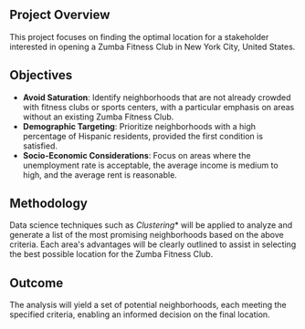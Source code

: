 ## Project Overview
This project focuses on finding the optimal location for a stakeholder interested in opening a Zumba Fitness Club in New York City, United States.

## Objectives
- **Avoid Saturation**: Identify neighborhoods that are not already crowded with fitness clubs or sports centers, with a particular emphasis on areas without an existing Zumba Fitness Club.
- **Demographic Targeting**: Prioritize neighborhoods with a high percentage of Hispanic residents, provided the first condition is satisfied.
- **Socio-Economic Considerations**: Focus on areas where the unemployment rate is acceptable, the average income is medium to high, and the average rent is reasonable.

## Methodology 
Data science techniques such as *Clustering** will be applied to analyze and generate a list of the most promising neighborhoods based on the above criteria. Each area's advantages will be clearly outlined to assist in selecting the best possible location for the Zumba Fitness Club.

## Outcome
The analysis will yield a set of potential neighborhoods, each meeting the specified criteria, enabling an informed decision on the final location.
